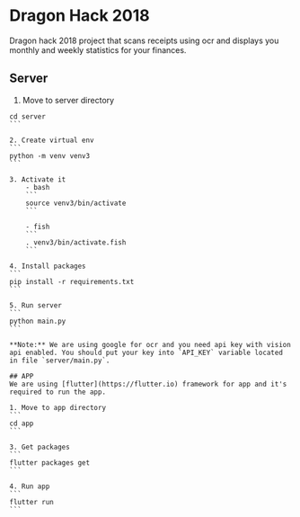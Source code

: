 #  Dragon Hack 2018
Dragon hack 2018 project that scans receipts using ocr and displays you monthly and weekly statistics for your finances.

## Server
1. Move to server directory
````
cd server
```

2. Create virtual env
```
python -m venv venv3
```

3. Activate it
    - bash
    ```
    source venv3/bin/activate
    ```

    - fish
    ```
    . venv3/bin/activate.fish
    ```

4. Install packages
```
pip install -r requirements.txt
```

5. Run server
```
python main.py
```

**Note:** We are using google for ocr and you need api key with vision api enabled. You should put your key into `API_KEY` variable located in file `server/main.py`.

## APP
We are using [flutter](https://flutter.io) framework for app and it's required to run the app.

1. Move to app directory
```
cd app
```

3. Get packages
```
flutter packages get
```

4. Run app
```
flutter run
```
